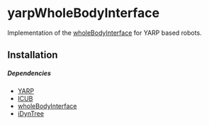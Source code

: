yarpWholeBodyInterface
======================

Implementation of the [wholeBodyInterface](https://github.com/robotology-playground/wholeBodyInterface) for YARP based robots.

## Installation

##### Dependencies
- [YARP](https://github.com/robotology/yarp)
- [ICUB](https://github.com/robotology/icub-main)
- [wholeBodyInterface](https://github.com/robotology-playground/wholeBodyInterface)
- [iDynTree](https://github.com/robotology-playground/iDynTree)
